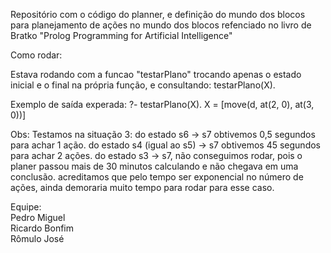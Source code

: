 Repositório com o código do planner, e definição do mundo dos blocos para planejamento de ações no mundo dos blocos refenciado no livro de Bratko "Prolog Programming for Artificial Intelligence"

Como rodar:

Estava rodando com a funcao "testarPlano" trocando apenas o estado inicial e o final na própria função, e consultando: testarPlano(X).

Exemplo de saída experada: ?- testarPlano(X). X = [move(d, at(2, 0), at(3, 0))]

Obs: Testamos na situação 3: do estado s6 -> s7 obtivemos 0,5 segundos para achar 1 ação. do estado s4 (igual ao s5) -> s7 obtivemos 45 segundos para achar 2 ações. do estado s3 -> s7, não conseguimos rodar, pois o planer passou mais de 30 minutos calculando e não chegava em uma conclusão. acreditamos que pelo tempo ser exponencial no número de ações, ainda demoraria muito tempo para rodar para esse caso.

Equipe:  
Pedro Miguel   
Ricardo Bonfim   
Rômulo José  
